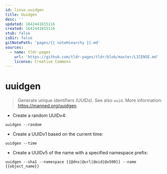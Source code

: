 ```yaml
---
id: linux.uuidgen
title: Uuidgen
desc: ''
updated: 1642441815116
created: 1642441815116
stub: false
isDir: false
gitNotePath: 'pages/{{ noteHiearchy }}.md'
sources:
  - name: tldr-pages
    url: 'https://github.com/tldr-pages/tldr/blob/master/LICENSE.md'
    license: Creative Commons
---
```

# uuidgen

> Generate unique identifiers (UUIDs).
> See also `uuid`.
> More information: <https://manned.org/uuidgen>.

- Create a random UUIDv4:

`uuidgen --random`

- Create a UUIDv1 based on the current time:

`uuidgen --time`

- Create a UUIDv5 of the name with a specified namespace prefix:

`uuidgen --sha1 --namespace {{@dns|@url|@oid|@x500}} --name {{object_name}}`

